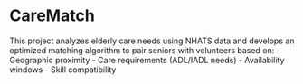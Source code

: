 # CareMatch
This project analyzes elderly care needs using NHATS data and develops an optimized matching algorithm to pair seniors with volunteers based on: - Geographic proximity - Care requirements (ADL/IADL needs) - Availability windows - Skill compatibility
